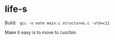 # life-s

Build:
  ` gcc -o note main.c structures.c -std=c11`

Make it easy is to move to /usr/bin.
